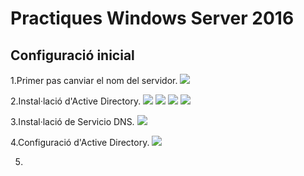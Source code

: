 # Practiques Windows Server 2016

## Configuració inicial

1.Primer pas canviar el nom del servidor.
![](https://github.com/manteph/modul1/blob/main/Documentaci%C3%B3/Windows%20Server%202016/pictures/Screenshot%20from%202022-04-07%2016-15-23.png)

2.Instal·lació d'Active Directory.
![](https://github.com/manteph/modul1/blob/main/Documentaci%C3%B3/Windows%20Server%202016/pictures/Screenshot%20from%202022-04-07%2015-57-14.png)
![](https://github.com/manteph/modul1/blob/main/Documentaci%C3%B3/Windows%20Server%202016/pictures/Screenshot%20from%202022-04-07%2016-24-02.png)
![](https://github.com/manteph/modul1/blob/main/Documentaci%C3%B3/Windows%20Server%202016/pictures/Screenshot%20from%202022-04-07%2016-25-15.png)
![](https://github.com/manteph/modul1/blob/main/Documentaci%C3%B3/Windows%20Server%202016/pictures/Screenshot%20from%202022-04-07%2016-52-43.png)

3.Instal·lació de Servicio DNS.
![](https://github.com/manteph/modul1/blob/main/Documentaci%C3%B3/Windows%20Server%202016/pictures/Screenshot%20from%202022-04-07%2016-38-24.png)

4.Configuració d'Active Directory.
![](https://github.com/manteph/modul1/blob/main/Documentaci%C3%B3/Windows%20Server%202016/pictures/Screenshot%20from%202022-04-07%2016-39-39.png)

5.


